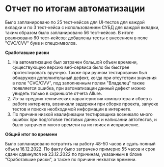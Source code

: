 # Отчет по итогам автоматизации

Было запланировано по 25 тест-кейсов для UI-тестов для каждой вкладки и по 3 тест-кейса с использованием СУБД для каждой вкладки, таким образом было запланировано 56 тест-кейсов. В итоге реализовано 60 тест-кейсов: добавлены тесты с внесением в поле "CVC/CVV" букв и спецсимволов.

**Сработавшие риски**

1. На автоматизацию был затрачен большой объем времени, существующую версию веб-сервиса было бы быстрее протестировать вручную. Также при ручном тестировании был обнаружен дополнительный дефект, когда при отсутствии значения в поле "CVC/CVV", под заполненным полем "Владелец" также появляется ошибка, при автоматизации данный дефект можно увидеть только в скриншоте отчета Allure.
2. Из-за средних технических характеристик компьютера и сбоев в работе интернета, возникали задержки при сборке проекта, запуске тестов и поиске необходимой информации в интернете.
3. По причине низкой квалификации тестировщика возникало много ошибок при подготовке тестовых данных и написании автотестов, и было затрачено много времени на их поиск и исправление.

**Общий итог по времени**

Было запланировано потратить на работу 48-50 часов и сдать полный объем 16.12.2022. По факту было затрачено примерно 55 часов и срок сдачи сдвинулся на 23.12.2022 по причинам, указанным в блоке "Сработавшие риски", а также по причине нехватки времени.